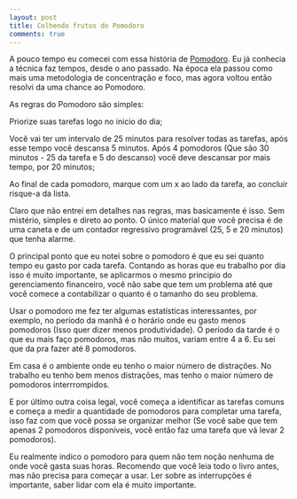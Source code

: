```yaml
---
layout: post
title: Colhendo frutos do Pomodoro
comments: true
---
```


A pouco tempo eu comecei com essa história de [Pomodoro](http://www.pomodorotechnique.com). Eu já conhecia a técnica faz tempos, desde o ano passado. Na época ela passou como mais uma metodologia de concentração e foco, mas agora voltou então resolvi da uma chance ao Pomodoro.

As regras do Pomodoro são simples:

Priorize suas tarefas logo no inicio do dia;

Você vai ter um intervalo de 25 minutos para resolver todas as tarefas, após esse tempo você descansa 5 minutos. Após 4 pomodoros (Que são 30 minutos - 25 da tarefa e 5 do descanso) você deve descansar por mais tempo, por 20 minutos;

Ao final de cada pomodoro, marque com um x ao lado da tarefa, ao concluir risque-a da lista.

Claro que não entrei em detalhes nas regras, mas basicamente é isso. Sem mistério, simples e direto ao ponto. O único material que você precisa é de uma caneta e de um contador regressivo programável (25, 5 e 20 minutos) que tenha alarme.

O principal ponto que eu notei sobre o pomodoro é que eu sei quanto tempo eu gasto por cada tarefa. Contando as horas que eu trabalho por dia isso é muito importante, se aplicarmos o mesmo principio do gerenciamento financeiro, você não sabe que tem um problema até que você comece a contabilizar o quanto é o tamanho do seu problema.

Usar o pomodoro me fez ter algumas estatísticas interessantes, por exemplo, no período da manhã é o horário onde eu gasto menos pomodoros (Isso quer dizer menos produtividade). O período da tarde é o que eu mais faço pomodoros, mas não muitos, variam entre 4 a 6. Eu sei que da pra fazer até 8 pomodoros.

Em casa é o ambiente onde eu tenho o maior número de distrações. No trabalho eu tenho bem menos distrações, mas tenho o maior número de pomodoros interrrompidos.

E por último outra coisa legal, você começa a identificar as tarefas comuns e começa a medir a quantidade de pomodoros para completar uma tarefa, isso faz com que você possa se organizar melhor (Se você sabe que tem apenas 2 pomodoros disponíveis, você então faz uma tarefa que vá levar 2 pomodoros).

Eu realmente indico o pomodoro para quem não tem noção nenhuma de onde você gasta suas horas. Recomendo que você leia todo o livro antes, mas não precisa para começar a usar. Ler sobre as interrupções é importante, saber lidar com ela é muito importante.
